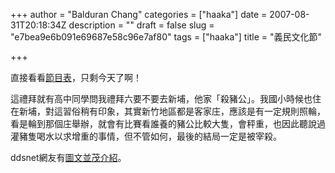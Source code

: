 +++
author = "Balduran Chang"
categories = ["haaka"]
date = 2007-08-31T20:18:34Z
description = ""
draft = false
slug = "e7bea9e6b091e69687e58c96e7af80"
tags = ["haaka"]
title = "義民文化節"

+++


直接看看[節目表](http://www.hakka.gov.tw/ct.asp?xItem=26922&ctNode=309&mp=307 "活動報報::: 「來去客庄．認識義民」2007新竹縣義民文化節(8/25~9/2)")，只剩今天了啊！

這禮拜就有高中同學問我禮拜六要不要去新埔，他家「殺豬公」。我國小時候也住在新埔，對這習俗稍有印象，其實新竹地區都是客家庄，應該是有一定規則照輪，看是輪到那個庄舉辦，就會有比賽看誰養的豬公比較大隻，會秤重，也因此聽說過灌豬隻喝水以求增重的事情，但不管如何，最後的結局一定是被宰殺。

ddsnet網友有[圖文並茂介紹](http://blog.xuite.net/ddsnet/blog?st=c&p=1&w=811861)。


